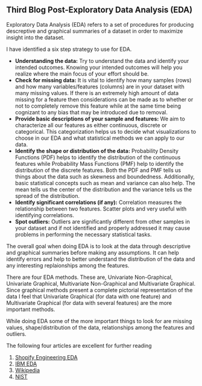## Third Blog Post-Exploratory Data Analysis (EDA)

Exploratory Data Analysis (EDA) refers to a set of procedures for producing descreptive and graphical summaries of a dataset in order to maximize insight into the dataset.

I have identified a six step strategy to use for EDA.

* **Understanding the data:** Try to understand the data and identify your intended outcomes. Knowing your intended outcomes will help you realize where the main focus of your effort should be.
* **Check for missing data:** It is vital to identify how many samples (rows) and how many variables/features (columns) are in your dataset with many missing values. If there is an extremely high amount of data missing for a feature then considerations can be made as to whether or not to completely remove this feature while at the same time being cognizant to any bias that may be introduced due to removal.
* **Provide basic descriptions of your sample and features:** We aim to characterize all our features as either continuous, discrete or categorical. This categorization helps us to decide what visualizations to choose in our EDA and what statistical methods we can apply to our data.
* **Identify the shape or distribution of the data:** Probability Density Functions (PDF) helps to identify the distribution of the continuous features while Probability Mass Functions (PMF) help to identify the distribution of the discrete features. Both the PDF and PMF tells us things about the data such as skewness and boundedness. Additionally, basic statistical concepts such as mean and variance can also help. The mean tells us the center of the distribution and the variance tells us the spread of the distribution.
* **Identify significant correlations (if any):** Correlation measures the relationship between two features. Scatter plots and very useful with identifying correlations.
* **Spot outliers:** Outliers are significantly different from other samples in your dataset and if not identified and properly addressed it may cause problems in performing the necessary statistical tasks.

The overall goal when doing EDA is to look at the data through descriptive and graphical summaries before making any assumptions. It can help identify errors and help to better understand the distribution of the data and any interesting replaionships among the features.

There are four EDA methods. These are, Univariate Non-Graphical, Univariate Graphical, Multivariate Non-Graphical and Multivariate Graphical. Since graphical methods present a complete pictorial representation of the data I feel that Univariate Graphical (for data with one feature) and Multivariate Graphical (for data with several features) are the more important methods.

While doing EDA some of the more important things to look for are missing values, shape/distribution of the data, relationships among the features and outliers.

The following four articles are excellent for further reading 

1. [Shopify Engineering EDA](https://shopify.engineering/conducting-exploratory-data-analysis)
2. [IBM EDA](https://www.ibm.com/cloud/learn/exploratory-data-analysis)
3. [Wikipedia](https://en.wikipedia.org/wiki/Exploratory_data_analysis)
4. [NIST](https://www.itl.nist.gov/div898/handbook/eda/section1/eda11.htm)
